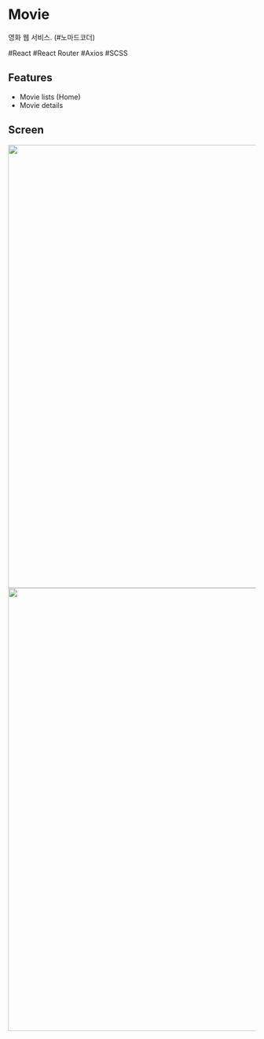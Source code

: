 # Movie
영화 웹 서비스. (#노마드코더)

#React #React Router #Axios #SCSS

## Features
* Movie lists (Home)
* Movie details

## Screen
<img src="https://user-images.githubusercontent.com/83111413/224770342-3d716229-d43a-4983-8434-80b6293a48e0.png" style="width: 900px"/>
<img src="https://user-images.githubusercontent.com/83111413/197393855-16a0a943-d214-4498-893b-0769c85e6778.jpeg" style="width: 900px"/>
